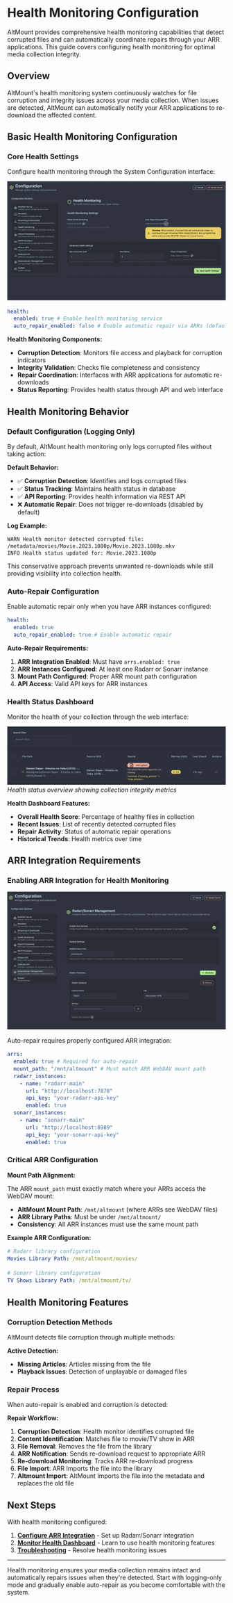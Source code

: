 # Health Monitoring Configuration

AltMount provides comprehensive health monitoring capabilities that detect corrupted files and can automatically coordinate repairs through your ARR applications. This guide covers configuring health monitoring for optimal media collection integrity.

## Overview

AltMount's health monitoring system continuously watches for file corruption and integrity issues across your media collection. When issues are detected, AltMount can automatically notify your ARR applications to re-download the affected content.

## Basic Health Monitoring Configuration

### Core Health Settings

Configure health monitoring through the System Configuration interface:

![Health Monitoring](../../static/img/health_config.png)

```yaml
health:
  enabled: true # Enable health monitoring service
  auto_repair_enabled: false # Enable automatic repair via ARRs (default: false)
```

**Health Monitoring Components:**

- **Corruption Detection**: Monitors file access and playback for corruption indicators
- **Integrity Validation**: Checks file completeness and consistency
- **Repair Coordination**: Interfaces with ARR applications for automatic re-downloads
- **Status Reporting**: Provides health status through API and web interface

## Health Monitoring Behavior

### Default Configuration (Logging Only)

By default, AltMount health monitoring only logs corrupted files without taking action:

**Default Behavior:**

- ✅ **Corruption Detection**: Identifies and logs corrupted files
- ✅ **Status Tracking**: Maintains health status in database
- ✅ **API Reporting**: Provides health information via REST API
- ❌ **Automatic Repair**: Does not trigger re-downloads (disabled by default)

**Log Example:**

```
WARN Health monitor detected corrupted file: /metadata/movies/Movie.2023.1080p/Movie.2023.1080p.mkv
INFO Health status updated for: Movie.2023.1080p
```

This conservative approach prevents unwanted re-downloads while still providing visibility into collection health.

### Auto-Repair Configuration

Enable automatic repair only when you have ARR instances configured:

```yaml
health:
  enabled: true
  auto_repair_enabled: true # Enable automatic repair
```

**Auto-Repair Requirements:**

1. **ARR Integration Enabled**: Must have `arrs.enabled: true`
2. **ARR Instances Configured**: At least one Radarr or Sonarr instance
3. **Mount Path Configured**: Proper ARR mount path configuration
4. **API Access**: Valid API keys for ARR instances

### Health Status Dashboard

Monitor the health of your collection through the web interface:

![Health Status Dashboard](../../static/img/health_monitoring.png)
_Health status overview showing collection integrity metrics_

**Health Dashboard Features:**

- **Overall Health Score**: Percentage of healthy files in collection
- **Recent Issues**: List of recently detected corrupted files
- **Repair Activity**: Status of automatic repair operations
- **Historical Trends**: Health metrics over time

## ARR Integration Requirements

### Enabling ARR Integration for Health Monitoring

![Arr configuration](../../static/img/arr_config.png)

Auto-repair requires properly configured ARR integration:

```yaml
arrs:
  enabled: true # Required for auto-repair
  mount_path: "/mnt/altmount" # Must match ARR WebDAV mount path
  radarr_instances:
    - name: "radarr-main"
      url: "http://localhost:7878"
      api_key: "your-radarr-api-key"
      enabled: true
  sonarr_instances:
    - name: "sonarr-main"
      url: "http://localhost:8989"
      api_key: "your-sonarr-api-key"
      enabled: true
```

### Critical ARR Configuration

**Mount Path Alignment:**

The ARR `mount_path` must exactly match where your ARRs access the WebDAV mount:

- **AltMount Mount Path**: `/mnt/altmount` (where ARRs see WebDAV files)
- **ARR Library Paths**: Must be under `/mnt/altmount/`
- **Consistency**: All ARR instances must use the same mount path

**Example ARR Configuration:**

```yaml
# Radarr library configuration
Movies Library Path: /mnt/altmount/movies/

# Sonarr library configuration
TV Shows Library Path: /mnt/altmount/tv/
```

## Health Monitoring Features

### Corruption Detection Methods

AltMount detects file corruption through multiple methods:

**Active Detection:**

- **Missing Articles**: Articles missing from the file
- **Playback Issues**: Detection of unplayable or damaged files

### Repair Process

When auto-repair is enabled and corruption is detected:

**Repair Workflow:**

1. **Corruption Detection**: Health monitor identifies corrupted file
2. **Content Identification**: Matches file to movie/TV show in ARR
3. **File Removal**: Removes the file from the library
4. **ARR Notification**: Sends re-download request to appropriate ARR
5. **Re-download Monitoring**: Tracks ARR re-download progress
6. **File Import**: ARR Imports the file into the library
7. **Altmount Import**: AltMount Imports the file into the metadata and replaces the old file

## Next Steps

With health monitoring configured:

1. **[Configure ARR Integration](integration.md)** - Set up Radarr/Sonarr integration
2. **[Monitor Health Dashboard](../usage/health-monitoring.md)** - Learn to use health monitoring features
3. **[Troubleshooting](../troubleshooting/common-issues.md)** - Resolve health monitoring issues

---

Health monitoring ensures your media collection remains intact and automatically repairs issues when they're detected. Start with logging-only mode and gradually enable auto-repair as you become comfortable with the system.
